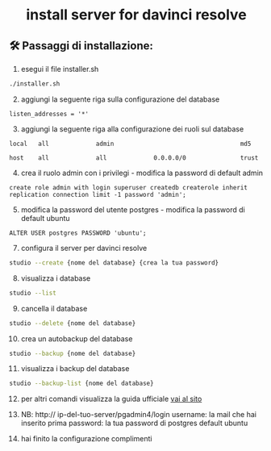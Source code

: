 <h1 align="center" id="title">install server for davinci resolve</h1>

## 🛠️ Passaggi di installazione:

1. esegui il file installer.sh

```bash
./installer.sh
```
2. aggiungi la seguente riga sulla configurazione del database

```
listen_addresses = '*'
```

3. aggiungi la seguente riga alla configurazione dei ruoli sul database

```
local   all             admin                                   md5
```

```
host    all             all             0.0.0.0/0               trust
```

4. crea il ruolo admin con i privilegi - modifica la password di default admin

```
create role admin with login superuser createdb createrole inherit replication connection limit -1 password 'admin';
```

5. modifica la password del utente postgres - modifica la password di default ubuntu

```
ALTER USER postgres PASSWORD 'ubuntu';
```

7.  configura il server per davinci resolve

```bash
studio --create {nome del database} {crea la tua password}
```

8. visualizza i database 

```bash
studio --list
```

9. cancella il database

```bash
studio --delete {nome del database}
```

10. crea un autobackup del database

```bash
studio --backup {nome del database}
```

11. visualizza i backup del database

```bash
studio --backup-list {nome del database}
```

12. per altri comandi visualizza la guida ufficiale [vai al sito](https://wirebear.co.uk/software/studio-server-client)

13. NB: http:// ip-del-tuo-server/pgadmin4/login
username: la mail che hai inserito prima
password: la tua password di postgres default ubuntu

14.  hai finito la configurazione complimenti
